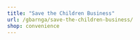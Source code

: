 ```yaml
---
title: "Save the Children Business"
url: /gbarnga/save-the-children-business/
shop: convenience
---
```

